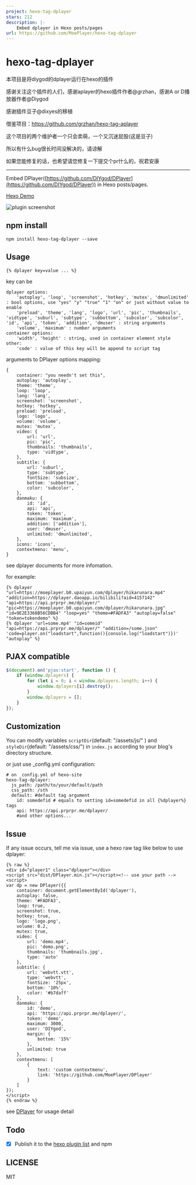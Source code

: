 ```yaml
---
project: hexo-tag-dplayer
stars: 212
description: |-
    Embed dplayer in Hexo posts/pages
url: https://github.com/MoePlayer/hexo-tag-dplayer
---
```


# hexo-tag-dplayer
本项目是将diygod的dplayer运行在hexo的插件

感谢关注这个插件的人们，感谢aplayer的hexo插件作者@grzhan，感谢A or D播放器作者@Diygod

感谢插件豆子@dixyes的移植

借鉴项目：https://github.com/grzhan/hexo-tag-aplayer

这个项目的两个维护者一个只会卖萌，一个又沉迷屁股(这是豆子)

所以有什么bug很长时间没解决的，请谅解

如果您能修复的话，也希望请您修复一下提交个pr什么的，祝君安康


---------------------------------------------



Embed DPlayer([https://github.com/DIYgod/DPlayer](https://github.com/DIYgod/DPlayer)) in Hexo posts/pages.

[Hexo Demo](https://morz.org/archives/2016-09-09/%E8%A7%86%E9%A2%91%E5%88%86%E4%BA%AB-%E3%80%90%E6%9D%B1%E6%96%B9Vocal%E3%80%91%E8%8A%B1%E6%98%A0%E3%80%8C%E3%82%BF%E3%83%9E%E3%82%B7%E3%82%A4%E3%83%8E%E3%83%8F%E3%83%8A%E3%80%8D-%E5%87%8B%E5%8F%B6%E6%A3%95-%E3%80%8CSubbed%E3%80%8D.html)

![plugin screenshot](https://video-cache.morz.org/data/img/dplayer-1.jpg)



## npm install

	npm install hexo-tag-dplayer --save

## Usage

	{% dplayer key=value ... %}

key can be 

    dplayer options:
        'autoplay', 'loop', 'screenshot', 'hotkey', 'mutex', 'dmunlimited' : bool options, use "yes" "y" "true" "1" "on" or just without value to enable
        'preload', 'theme', 'lang', 'logo', 'url', 'pic', 'thumbnails', 'vidtype', 'suburl', 'subtype', 'subbottom', 'subcolor', 'subcolor', 'id', 'api', 'token', 'addition', 'dmuser' : string arguments
        'volume', 'maximum' : number arguments
    container options:
        'width', 'height' : string, used in container element style
    other:
        'code' : value of this key will be append to script tag

arguments to DPlayer options mapping:

    {
        container: "you needn't set this",
        autoplay: 'autoplay',
        theme: 'theme',
        loop: 'loop',
        lang: 'lang',
        screenshot: 'screenshot',
        hotkey: 'hotkey',
        preload: 'preload',
        logo: 'logo',
        volume: 'volume',
        mutex: 'mutex',
        video: {
            url: 'url',
            pic: 'pic',
            thumbnails: 'thumbnails',
            type: 'vidtype',
        },
        subtitle: {
            url: 'suburl',
            type: 'subtype',
            fontSize: 'subsize',
            bottom: 'subbottom',
            color: 'subcolor',
        },
        danmaku: {
            id: 'id',
            api: 'api',
            token: 'token',
            maximum: 'maximum',
            addition: ['addition'],
            user: 'dmuser',
            unlimited: 'dmunlimited',
        },
        icons: 'icons',
        contextmenu: 'menu',
    }
    
see dplayer documents for more infomation.

for example:

    {% dplayer "url=https://moeplayer.b0.upaiyun.com/dplayer/hikarunara.mp4" "addition=https://dplayer.daoapp.io/bilibili?aid=4157142" "api=https://api.prprpr.me/dplayer/" "pic=https://moeplayer.b0.upaiyun.com/dplayer/hikarunara.jpg" "id=9E2E3368B56CDBB4" "loop=yes" "theme=#FADFA3" "autoplay=false" "token=tokendemo" %}
    {% dplayer 'url=some.mp4' "id=someid" "api=https://api.prprpr.me/dplayer/" "addition=/some.json" 'code=player.on("loadstart",function(){console.log("loadstart")})' "autoplay" %} 


## PJAX compatible

```js
$(document).on('pjax:start', function () {
    if (window.dplayers) {
        for (let i = 0; i < window.dplayers.length; i++) {
            window.dplayers[i].destroy();
        }
        window.dplayers = [];
    }
});
```

## Customization

You can modify variables `scriptDir`(default: "/assets/js/" ) and `styleDir`(default: "/assets/css/") in `index.js` according to your blog's directory structure.

or just use _config.yml configuration:

    # on _config.yml of hexo-site
    hexo-tag-dplayer:
      js_path: /path/to/your/default/path
      css_path: /sth
      default: #default tag argument 
        id: somedefid # equals to setting id=somedefid in all {%dplayer%} tags
        api: https://api.prprpr.me/dplayer/
        #and other options...

## Issue

If any issue occurs, tell me via issue, use a hexo raw tag like below to use dplayer:

    {% raw %}
    <div id="player1" class="dplayer"></div>
    <script src="dist/DPlayer.min.js"></script><!-- use your path -->
    <script>
    var dp = new DPlayer({{
        container: document.getElementById('dplayer'),
        autoplay: false,
        theme: '#FADFA3',
        loop: true,
        screenshot: true,
        hotkey: true,
        logo: 'logo.png',
        volume: 0.2,
        mutex: true,
        video: {
            url: 'demo.mp4',
            pic: 'demo.png',
            thumbnails: 'thumbnails.jpg',
            type: 'auto'
        },
        subtitle: {
            url: 'webvtt.vtt',
            type: 'webvtt',
            fontSize: '25px',
            bottom: '10%',
            color: '#b7daff'
        },
        danmaku: {
            id: 'demo',
            api: 'https://api.prprpr.me/dplayer/',
            token: 'demo',
            maximum: 3000,
            user: 'DIYgod',
            margin: {
                bottom: '15%'
            },
            unlimited: true
        },
        contextmenu: [
            {
                text: 'custom contextmenu',
                link: 'https://github.com/MoePlayer/DPlayer'
            }
        ]
    });
    </script>
    {% endraw %}
    
see [DPlayer](https://github.com/DIYgod/DPlayer) for usage detail

## Todo

- [x] Publish it to the [hexo plugin list](https://hexo.io/plugins) and npm

## LICENSE

MIT

